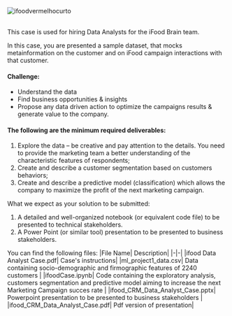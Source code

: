 <img src="https://i.ibb.co/8jcjF4W/ifoodvermelhocurto.png" alt="ifoodvermelhocurto" border="0">
<br>
<br>

This case is used for hiring Data Analysts for the iFood Brain team.

In this case, you are presented a sample dataset, that mocks metainformation on the customer and on iFood campaign interactions with that customer.

#### Challenge: 
* Understand the data
* Find business opportunities & insights
* Propose any data driven action to optimize the campaigns results & generate value to the company.

#### The following are the minimum required deliverables:
1. Explore the data – be creative and pay attention to the details. You need to provide the marketing team a better understanding of the characteristic features of respondents;
2. Create and describe a customer segmentation based on customers behaviors;
3. Create and describe a predictive model (classification) which allows the company to maximize the profit of the next marketing campaign.

What we expect as your solution to be submitted:
1. A detailed and well-organized notebook (or equivalent code file) to be presented to technical
stakeholders.
2. A Power Point (or similar tool) presentation to be presented to business stakeholders.

You can find the following files:
|File Name| Description|
|-|-|
|ifood Data Analyst Case.pdf| Case's instructions|
|ml_project1_data.csv| Data containing socio-demographic and firmographic features of 2240 customers |
|ifoodCase.ipynb| Code containing the exploratory analysis, customers segmentation and predictive model aiming to increase the next Marketing Campaign succes rate |
|ifood_CRM_Data_Analyst_Case.pptx| Powerpoint presentation to be presented to business stakeholders |
|ifood_CRM_Data_Analyst_Case.pdf| Pdf version of presentation|
